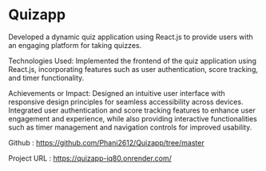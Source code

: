 # Quizapp

Developed a dynamic quiz application using React.js to provide users with an engaging platform for taking quizzes.

Technologies Used: Implemented the frontend of the quiz application using React.js, incorporating features such as user authentication, score tracking, and timer functionality.

Achievements or Impact: Designed an intuitive user interface with responsive design principles for seamless accessibility across devices. Integrated user authentication and score tracking features to enhance user engagement and experience, while also providing interactive functionalities such as timer management and navigation controls for improved usability.

Github : https://github.com/Phani2612/Quizapp/tree/master

Project URL : https://quizapp-iq80.onrender.com/
